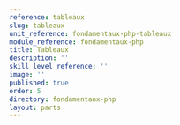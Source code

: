 ```yaml
---
reference: tableaux
slug: tableaux
unit_reference: fondamentaux-php-tableaux
module_reference: fondamentaux-php
title: Tableaux
description: ''
skill_level_reference: ''
image: ''
published: true
order: 5
directory: fondamentaux-php
layout: parts
---
```

